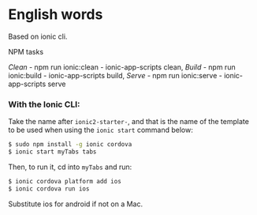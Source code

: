 
# English words

Based on ionic cli.

NPM tasks

*Clean* - npm run ionic:clean - ionic-app-scripts clean,
*Build* - npm run ionic:build - ionic-app-scripts build,
*Serve* - npm run ionic:serve -  ionic-app-scripts serve



### With the Ionic CLI:

Take the name after `ionic2-starter-`, and that is the name of the template to be used when using the `ionic start` command below:

```bash
$ sudo npm install -g ionic cordova
$ ionic start myTabs tabs
```

Then, to run it, cd into `myTabs` and run:

```bash
$ ionic cordova platform add ios
$ ionic cordova run ios
```

Substitute ios for android if not on a Mac.

